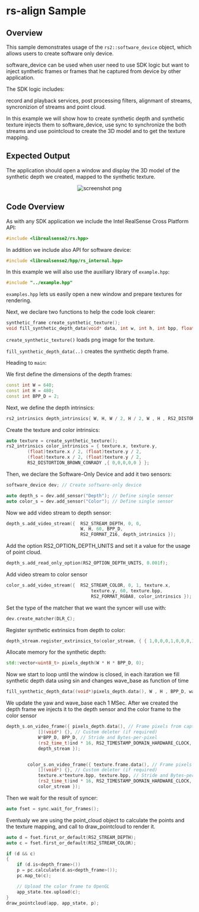 # rs-align Sample

## Overview

This sample demonstrates usage of the `rs2::software_device` object, which allows users to create software only device.

software_device can be used when user need to use SDK logic but want to inject synthetic frames or frames that he captured from device by other application.

The SDK logic includes:

record and playback services, post processing filters, alignmant of streams, syncronizion of streams and point cloud.

In this example we will show how to create synthetic depth and synthetic texture
injects them to software_device, use sync to synchronize the both streams and use pointcloud
to create the 3D model and to get the texture mapping.

## Expected Output

The application should open a window and display the 3D model of the synthetic depth we created, mapped to the synthetic texture.

<p align="center"><img src="https://user-images.githubusercontent.com/22448952/34941693-8195b372-f9fd-11e7-9ca1-3e39aef3ce98.png" alt="screenshot png"/></p>


## Code Overview

As with any SDK application we include the Intel RealSense Cross Platform API:

```cpp
#include <librealsense2/rs.hpp>
```
In addition we include also API for software device:

```cpp
#include <librealsense2/hpp/rs_internal.hpp>
```
In this example we will also use the auxiliary library of `example.hpp`:

```cpp
#include "../example.hpp"
```

`examples.hpp` lets us easily open a new window and prepare textures for rendering.


Next, we declare two functions to help the code look clearer:
```cpp
synthetic_frame create_synthetic_texture();
void fill_synthetic_depth_data(void* data, int w, int h, int bpp, float wave_base)
```

`create_synthetic_texture()`  loads png image for the texture.

`fill_synthetic_depth_data(..)` creates the synthetic depth frame.

Heading to `main`:

We first define the dimensions of the depth frames:
```cpp
const int W = 640;
const int H = 480;
const int BPP_D = 2;
```

Next, we define the depth intrinsics:
```cpp
rs2_intrinsics depth_intrinsics{ W, H, W / 2, H / 2, W , H , RS2_DISTORTION_BROWN_CONRADY ,{ 0,0,0,0,0 } };
```

Create the texture and color intrinsics:
```cpp
auto texture = create_synthetic_texture();
rs2_intrinsics color_intrinsics = { texture.x, texture.y,
        (float)texture.x / 2, (float)texture.y / 2,
        (float)texture.x / 2, (float)texture.y / 2,
        RS2_DISTORTION_BROWN_CONRADY ,{ 0,0,0,0,0 } };
```

Then, we declare the Software-Only Device and add it two sensors:
```cpp
software_device dev; // Create software-only device

auto depth_s = dev.add_sensor("Depth"); // Define single sensor
auto color_s = dev.add_sensor("Color"); // Define single sensor
```

Now we add video stream to depth sensor:

```cpp
depth_s.add_video_stream({  RS2_STREAM_DEPTH, 0, 0,
                            W, H, 60, BPP_D,
                            RS2_FORMAT_Z16, depth_intrinsics });

```

Add the option RS2_OPTION_DEPTH_UNITS and set it a value for the usage of point cloud.
```cpp
depth_s.add_read_only_option(RS2_OPTION_DEPTH_UNITS, 0.001f);
```

Add video stream to color sensor

```cpp
color_s.add_video_stream({  RS2_STREAM_COLOR, 0, 1, texture.x,
		                        texture.y, 60, texture.bpp,
		                        RS2_FORMAT_RGBA8, color_intrinsics });
```

Set the type of the matcher that we want the syncer will use with:

```cpp
dev.create_matcher(DLR_C);
```

Register synthetic extrinsics from depth to color:
```cpp
depth_stream.register_extrinsics_to(color_stream, { { 1,0,0,0,1,0,0,0,1 },{ 0,0,0 } });
```

Allocate memory for the synthetic depth:
```cpp
std::vector<uint8_t> pixels_depth(W * H * BPP_D, 0);
```
Now we start to loop until the window is closed,
in each itaration we fill synthetic depth data using sin and changes wave_base as function of time
```cpp
fill_synthetic_depth_data((void*)pixels_depth.data(), W , H , BPP_D, wave_base);
```

We update the yaw and wave_base each 1 MSec.
After we created the depth frame we injects it to the depth sensor and the color frame to the color sensor
```cpp
depth_s.on_video_frame({ pixels_depth.data(), // Frame pixels from capture API
            [](void*) {}, // Custom deleter (if required)
            W*BPP_D, BPP_D, // Stride and Bytes-per-pixel
            (rs2_time_t)ind * 16, RS2_TIMESTAMP_DOMAIN_HARDWARE_CLOCK, ind, // Timestamp, Frame# for potential sync services
            depth_stream });


        color_s.on_video_frame({ texture.frame.data(), // Frame pixels from capture API
            [](void*) {}, // Custom deleter (if required)
            texture.x*texture.bpp, texture.bpp, // Stride and Bytes-per-pixel
            (rs2_time_t)ind * 16, RS2_TIMESTAMP_DOMAIN_HARDWARE_CLOCK, ind, // Timestamp, Frame# for potential sync services
            color_stream });

```
Then we wait for the result of syncer:
```cpp
auto fset = sync.wait_for_frames();
```

Eventualy we are using the point_cloud object to calculate the points and the texture mapping,
and call to draw_pointcloud to render it.
```cpp
auto d = fset.first_or_default(RS2_STREAM_DEPTH);
auto c = fset.first_or_default(RS2_STREAM_COLOR);

if (d && c)
{
	if (d.is<depth_frame>())
	p = pc.calculate(d.as<depth_frame>());
	pc.map_to(c);

	// Upload the color frame to OpenGL
	app_state.tex.upload(c);
}
draw_pointcloud(app, app_state, p);
```

